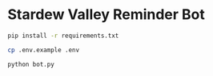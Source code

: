 # Stardew Valley Reminder Bot

```bash
pip install -r requirements.txt
```

```bash
cp .env.example .env
```

```bash
python bot.py
```
